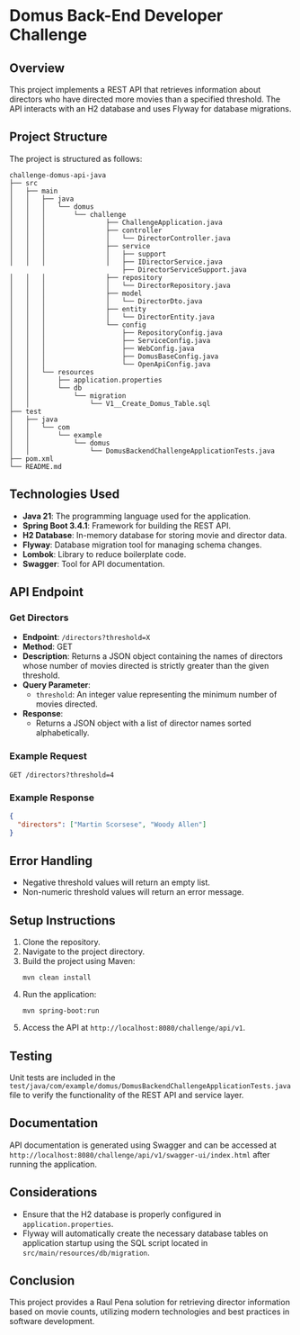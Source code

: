 # Domus Back-End Developer Challenge

## Overview
This project implements a REST API that retrieves information about directors who have directed more movies than a specified threshold. The API interacts with an H2 database and uses Flyway for database migrations.

## Project Structure
The project is structured as follows:

```
challenge-domus-api-java
├── src
│   ├── main
│   │   ├── java
│   │   │   └── domus
│   │   │       └── challenge
│   │   │               ├── ChallengeApplication.java
│   │   │               ├── controller
│   │   │               │   └── DirectorController.java
│   │   │               ├── service
│   │   │               │   ├── support
│   │   │               │   ├── IDirectorService.java
                            ├── DirectorServiceSupport.java
│   │   │               ├── repository
│   │   │               │   └── DirectorRepository.java
│   │   │               ├── model
│   │   │               │   └── DirectorDto.java
│   │   │               ├── entity
│   │   │               │   └── DirectorEntity.java
│   │   │               └── config
│   │   │                   ├── RepositoryConfig.java
│   │   │                   ├── ServiceConfig.java
│   │   │                   ├── WebConfig.java
│   │   │                   ├── DomusBaseConfig.java
│   │   │                   └── OpenApiConfig.java
│   │   └── resources
│   │       ├── application.properties
│   │       └── db
│   │           └── migration
│   │               └── V1__Create_Domus_Table.sql
├── test
│   ├── java
│   │   └── com
│   │       └── example
│   │           └── domus
│   │               └── DomusBackendChallengeApplicationTests.java
├── pom.xml
└── README.md
```

## Technologies Used
- **Java 21**: The programming language used for the application.
- **Spring Boot 3.4.1**: Framework for building the REST API.
- **H2 Database**: In-memory database for storing movie and director data.
- **Flyway**: Database migration tool for managing schema changes.
- **Lombok**: Library to reduce boilerplate code.
- **Swagger**: Tool for API documentation.

## API Endpoint
### Get Directors
- **Endpoint**: `/directors?threshold=X`
- **Method**: GET
- **Description**: Returns a JSON object containing the names of directors whose number of movies directed is strictly greater than the given threshold.
- **Query Parameter**:
  - `threshold`: An integer value representing the minimum number of movies directed.
- **Response**:
  - Returns a JSON object with a list of director names sorted alphabetically.

### Example Request
```
GET /directors?threshold=4
```

### Example Response
```json
{
  "directors": ["Martin Scorsese", "Woody Allen"]
}
```

## Error Handling
- Negative threshold values will return an empty list.
- Non-numeric threshold values will return an error message.

## Setup Instructions
1. Clone the repository.
2. Navigate to the project directory.
3. Build the project using Maven:
   ```
   mvn clean install
   ```
4. Run the application:
   ```
   mvn spring-boot:run
   ```
5. Access the API at `http://localhost:8080/challenge/api/v1`.

## Testing
Unit tests are included in the `test/java/com/example/domus/DomusBackendChallengeApplicationTests.java` file to verify the functionality of the REST API and service layer.

## Documentation
API documentation is generated using Swagger and can be accessed at `http://localhost:8080/challenge/api/v1/swagger-ui/index.html` after running the application.

## Considerations
- Ensure that the H2 database is properly configured in `application.properties`.
- Flyway will automatically create the necessary database tables on application startup using the SQL script located in `src/main/resources/db/migration`.

## Conclusion
This project provides a Raul Pena solution for retrieving director information based on movie counts, utilizing modern technologies and best practices in software development.